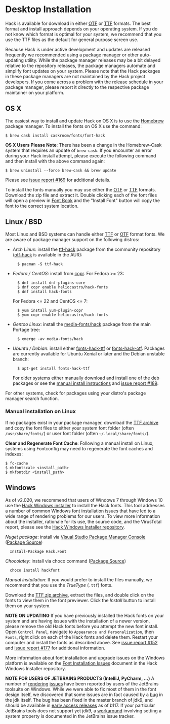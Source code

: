 # Desktop Installation

Hack is available for download in either [OTF][otf_latest] or [TTF][ttf_latest] formats. The best format and install approach depends on your operating system. If you do not know which format is optimal for your system, we recommend that you use the TTF files as the default for general purpose screen use.

Because Hack is under active development and updates are released frequently we recommended using a package manager or other auto-updating utility.  While the package manager releases may be a bit delayed relative to the repository releases, the package managers automate and simplify font updates on your system.  Please note that the Hack packages in these package managers are not maintained by the Hack project developers.  If you come across a problem with the release schedule in your package manager, please report it directly to the respective package maintainer on your platform.

## OS X

The easiest way to install and update Hack on OS X is to use the [Homebrew](http://brew.sh/) package manager. To install the fonts on OS X use the command:

    $ brew cask install caskroom/fonts/font-hack


**OS X Users Please Note**: There has been a change in the Homebrew-Cask system that requires an update of `brew-cask`.  If you encounter an error during your Hack install attempt, please execute the following command and then install with the above command again:

```
$ brew uninstall --force brew-cask && brew update
```

Please see [issue report #169](https://github.com/chrissimpkins/Hack/issues/169) for additional details.

To install the fonts manually you may use either the [OTF][otf_latest] or [TTF][ttf_latest] formats. Download the zip file and extract it. Double clicking each of the font files will open a preview in [Font Book](https://support.apple.com/en-us/HT201749) and the "Install Font" button will copy the font to the correct system location.

## Linux / BSD

Most Linux and BSD systems can handle either [TTF][ttf_latest] or [OTF][otf_latest] format fonts. We are aware of package manager support on the following distros:

* *Arch Linux*: install the [ttf-hack](https://www.archlinux.org/packages/community/any/ttf-hack/) package from the community repository ([otf-hack](https://aur.archlinux.org/packages/otf-hack/) is available in the AUR):

        $ pacman -S ttf-hack

* *Fedora / CentOS*: install from [copr](https://copr.fedoraproject.org/coprs/heliocastro/hack-fonts/). For Fedora >= 23:

        $ dnf install dnf-plugins-core
        $ dnf copr enable heliocastro/hack-fonts
        $ dnf install hack-fonts

  For Fedora <= 22 and CentOS <= 7:

        $ yum install yum-plugin-copr
        $ yum copr enable heliocastro/hack-fonts

* *Gentoo Linux*: install the [media-fonts/hack](https://packages.gentoo.org/packages/media-fonts/hack) package from the main Portage tree:

        $ emerge -av media-fonts/hack

* *Ubuntu / Debian*: install either [fonts-hack-ttf](http://packages.ubuntu.com/xenial/fonts-hack-ttf) or [fonts-hack-otf](http://packages.ubuntu.com/xenial/fonts-hack-otf). Packages are currently available for Ubuntu Xenial or later and the Debian unstable branch:

        $ apt-get install fonts-hack-ttf

   For older systems either manually download and install one of the deb packages or see the [manual install instructions](https://wiki.ubuntu.com/Fonts) and [issue report #189](https://github.com/chrissimpkins/Hack/issues/189).

For other systems, check for packages using your distro's package manager search function. 

### Manual installation on Linux
If no packages exist in your package manager, download the [TTF archive][ttf_latest] and copy the font files to either your system font folder (often `/usr/share/fonts/`) or user font folder (often `~/.local/share/fonts/`). 

**Clear and Regenerate Font Cache**: Following a manual install on Linux, systems using Fontconfig may need to regenerate the font caches and indexes:

```
$ fc-cache
$ mkfontscale <install_path>
$ mkfontdir <install_path>
```


## Windows

As of v2.020, we recommend that users of Windows 7 through Windows 10 use the [Hack Windows installer](https://github.com/source-foundry/Hack-windows-installer/releases/latest) to install the Hack fonts. This tool addresses a number of common Windows font installation issues that have led to a wide range of rendering problems for our users.  To view more information about the installer, rationale for its use, the source code, and the VirusTotal report, please see the [Hack Windows Installer repository](https://github.com/source-foundry/Hack-windows-installer).

*Nuget package*: install via [Visual Studio Package Manager Console](https://docs.nuget.org/consume/package-manager-console) ([Package Source](https://www.nuget.org/packages/Hack.Font/2.19.0))

      Install-Package Hack.Font 

*Chocolatey*: install via choco command ([Package Source](https://chocolatey.org/packages/hackfont))
    
      choco install hackfont

*Manual installation*: If you would prefer to install the files manually, we recommend that you use the *TrueType* (`.ttf`) fonts.  

Download the [TTF zip archive][ttf_latest], extract the files, and double click on the fonts to view them in the font previewer. Click the *Install* button to install them on your system. 

**NOTE ON UPDATING** 
If you have previously installed the Hack fonts on your system and are having issues with the installation of a newer version, please remove the old Hack fonts before you attempt the new font install. Open `Control Panel`, navigate to `Appearance and Personalization`, then `Fonts`, right click on each of the Hack fonts and delete them. Restart your computer and install the fonts as described above. See [issue report #152](https://github.com/chrissimpkins/Hack/issues/152) and [issue report #177](https://github.com/chrissimpkins/Hack/issues/177) for additional information.

More information about font installation and upgrade issues on the Windows platform is available on the [Font Installation Issues](https://github.com/source-foundry/Hack-windows-installer/blob/master/FontInstallationIssues.md) document in the Hack Windows Installer repository.

<!-- THE FOLLOWING LINKS ARE ALSO USED IN README.MD --> 

[otf_latest]: https://github.com/chrissimpkins/Hack/releases/download/v2.020/Hack-v2_020-otf.zip
[ttf_latest]: https://github.com/chrissimpkins/Hack/releases/download/v2.020/Hack-v2_020-ttf.zip

**NOTE FOR USERS OF JETBRAINS PRODUCTS (IntelliJ, PyCharm, ...)**
A number of [rendering](https://github.com/chrissimpkins/Hack/issues/129) [issues](https://github.com/chrissimpkins/Hack/issues/140) have been reported by users of the JetBrains toolsuite on Windows. While we were able to fix most of them in the font design itself, we discovered that some issues are in fact caused by a [bug](https://bugs.openjdk.java.net/browse/JDK-8146035) in the jdk itself. The bug has been fixed in the master branch of jdk9, and should be available in [early access releases](https://jdk9.java.net/download/) as of b117. If your particular JetBrains tools does not support yet jdk9, a [workaround](https://youtrack.jetbrains.com/issue/IDEA-155229#comment=27-1420220) involving setting a system property is documented in the JetBrains issue tracker.
